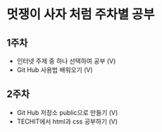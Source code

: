 # 멋쟁이 사자 처럼 주차별 공부

## 1주차

- 인터넷 주제 중 하나 선택하여 공부 (V)
- Git Hub 사용법 배워오기 (V)

## 2주차

- Git Hub 저장소 public으로 만들기 (V)
- TECHIT에서 html과 css 공부하기 (V)